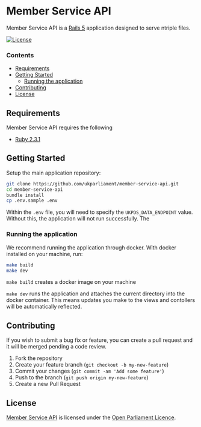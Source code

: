 # Member Service API
Member Service API is a [Rails 5][rails] application designed to serve ntriple files.

[![License][shield-license]][info-license]


### Contents
<!-- START doctoc generated TOC please keep comment here to allow auto update -->
<!-- DON'T EDIT THIS SECTION, INSTEAD RE-RUN doctoc TO UPDATE -->


- [Requirements](#requirements)
- [Getting Started](#getting-started)
  - [Running the application](#running-the-application)
- [Contributing](#contributing)
- [License](#license)

<!-- END doctoc generated TOC please keep comment here to allow auto update -->


## Requirements
Member Service API requires the following
* [Ruby 2.3.1][ruby]


## Getting Started
Setup the main application repository:
```bash
git clone https://github.com/ukparliament/member-service-api.git
cd member-service-api
bundle install
cp .env.sample .env
```

Within the `.env` file, you will need to specify the `UKPDS_DATA_ENDPOINT` value. Without this, the application will not run successfully. The

### Running the application
We recommend running the application through docker. With docker installed on your machine, run:
```bash
make build
make dev
```

`make build` creates a docker image on your machine

`make dev` runs the application and attaches the current directory into the docker container. This means updates you make to the views and contollers will be automatically reflected.


## Contributing
If you wish to submit a bug fix or feature, you can create a pull request and it will be merged pending a code review.

1. Fork the repository
2. Create your feature branch (`git checkout -b my-new-feature`)
3. Commit your changes (`git commit -am 'Add some feature'`)
4. Push to the branch (`git push origin my-new-feature`)
5. Create a new Pull Request


## License
[Member Service API][member-service-api] is licensed under the [Open Parliament Licence][info-license].

[rails]:              http://rubyonrails.org
[parliament]:         http://www.parliament.uk
[ruby]:               https://www.ruby-lang.org/en/
[member-service-api]: https://github.com/ukparliament/member-service-api

[info-license]:   http://www.parliament.uk/site-information/copyright/open-parliament-licence/
[shield-license]: https://img.shields.io/badge/license-Open%20Parliament%20Licence-blue.svg
